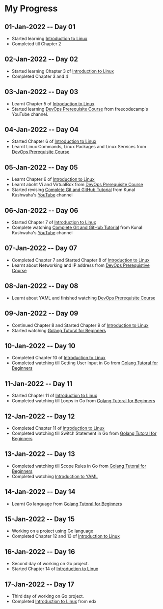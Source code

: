 # My Progress

## 01-Jan-2022 -- Day 01
* Started learning [Introduction to Linux](https://www.edx.org/course/introduction-to-linux)
* Completed till Chapter 2

## 02-Jan-2022 -- Day 02
* Started learning Chapter 3 of [Introduction to Linux](https://www.edx.org/course/introduction-to-linux)
* Completed Chapter 3 and 4

## 03-Jan-2022 -- Day 03
* Learnt Chapter 5 of [Introduction to Linux](https://www.edx.org/course/introduction-to-linux)
* Started learning [DevOps Prerequisite Course](https://www.youtube.com/watch?v=Wvf0mBNGjXY) from freecodecamp's YouTube channel.

## 04-Jan-2022 -- Day 04
* Started Chapter 6 of [Introduction to Linux](https://www.edx.org/course/introduction-to-linux)
* Learnt Linux Commands, Linux Packages and Linux Services from [DevOps Prerequisite Course](https://www.youtube.com/watch?v=Wvf0mBNGjXY)

## 05-Jan-2022 -- Day 05
* Learnt Chapter 6 of [Introduction to Linux](https://www.edx.org/course/introduction-to-linux)
* Learnt aboht Vi and VirtualBox from [DevOps Prerequisite Course](https://www.youtube.com/watch?v=Wvf0mBNGjXY)
* Started revising [Complete Git and GitHub Tutorial](https://www.youtube.com/watch?v=apGV9Kg7ics) from Kunal Kushwaha's [YouTube](https://www.youtube.com/channel/UCBGOUQHNNtNGcGzVq5rIXjw) channel

## 06-Jan-2022 -- Day 06
* Started Chapter 7 of [Introduction to Linux](https://www.edx.org/course/introduction-to-linux)
* Complete watching [Complete Git and GitHub Tutorial](https://www.youtube.com/watch?v=apGV9Kg7ics) from Kunal Kushwaha's [YouTube](https://www.youtube.com/channel/UCBGOUQHNNtNGcGzVq5rIXjw) channel

## 07-Jan-2022 -- Day 07
* Completed Chapter 7 and Started Chapter 8 of [Introduction to Linux](https://www.edx.org/course/introduction-to-linux)
* Learnt about Networking and IP address from [DevOps Prerequistive Course](https://www.youtube.com/watch?v=Wvf0mBNGjXY)

## 08-Jan-2022 -- Day 08
* Learnt about YAML and finished watching [DevOps Prerequisite Course](https://www.youtube.com/watch?v=Wvf0mBNGjXY)

## 09-Jan-2022 -- Day 09
* Continued Chapter 8 and Started Chapter 9 of [Introduction to Linux](https://www.edx.org/course/introduction-to-linux)
* Started watching [Golang Tutoral for Beginners](https://www.youtube.com/watch?v=yyUHQIec83I)

## 10-Jan-2022 -- Day 10
* Completed Chapter 10 of [Introduction to Linux](https://www.edx.org/course/introduction-to-linux)
* Completed watching till Getting User Input in Go from [Golang Tutoral for Beginners](https://www.youtube.com/watch?v=yyUHQIec83I)

## 11-Jan-2022 -- Day 11
* Started Chapter 11 of [Introduction to Linux](https://www.edx.org/course/introduction-to-linux)
* Completed watching till Loops in Go from [Golang Tutoral for Beginners](https://www.youtube.com/watch?v=yyUHQIec83I)

## 12-Jan-2022 -- Day 12
* Completed Chapter 11 of [Introduction to Linux](https://www.edx.org/course/introduction-to-linux)
* Completed watching till Switch Statement in Go from [Golang Tutoral for Beginners](https://www.youtube.com/watch?v=yyUHQIec83I)

## 13-Jan-2022 -- Day 13
* Completed watching till Scope Rules in Go from [Golang Tutoral for Beginners](https://www.youtube.com/watch?v=yyUHQIec83I)
* Completed watching [Introduction to YAML](https://www.youtube.com/watch?v=1uFVr15xDGg)

## 14-Jan-2022 -- Day 14
* Learnt Go language from [Golang Tutoral for Beginners](https://www.youtube.com/watch?v=yyUHQIec83I)

## 15-Jan-2022 -- Day 15
* Working on a project using Go language
* Completed Chapter 12 and 13 of [Introduction to Linux](https://www.edx.org/course/introduction-to-linux)

## 16-Jan-2022 -- Day 16
* Second day of working on Go project.
* Started Chapter 14 of [Introduction to Linux](https://www.edx.org/course/introduction-to-linux)

## 17-Jan-2022 -- Day 17
* Third day of working on Go project.
* Completed [Introduction to Linux](https://www.edx.org/course/introduction-to-linux) from edx
